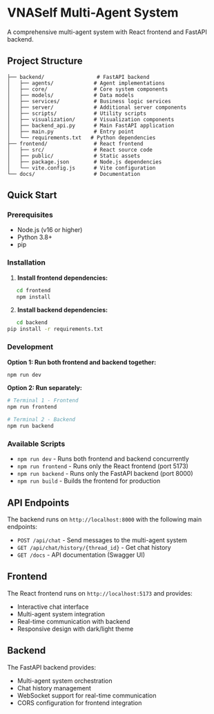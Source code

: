 # VNASelf Multi-Agent System

A comprehensive multi-agent system with React frontend and FastAPI backend.

## Project Structure

```
├── backend/                 # FastAPI backend
│   ├── agents/             # Agent implementations
│   ├── core/               # Core system components
│   ├── models/             # Data models
│   ├── services/           # Business logic services
│   ├── server/             # Additional server components
│   ├── scripts/            # Utility scripts
│   ├── visualization/      # Visualization components
│   ├── backend_api.py      # Main FastAPI application
│   ├── main.py             # Entry point
│   └── requirements.txt   # Python dependencies
├── frontend/               # React frontend
│   ├── src/                # React source code
│   ├── public/             # Static assets
│   ├── package.json        # Node.js dependencies
│   └── vite.config.js      # Vite configuration
└── docs/                   # Documentation
```

## Quick Start

### Prerequisites
- Node.js (v16 or higher)
- Python 3.8+
- pip

### Installation

1. **Install frontend dependencies:**
```bash
   cd frontend
   npm install
```

2. **Install backend dependencies:**
```bash
   cd backend
pip install -r requirements.txt
```

### Development

**Option 1: Run both frontend and backend together:**
```bash
npm run dev
```

**Option 2: Run separately:**
```bash
# Terminal 1 - Frontend
npm run frontend

# Terminal 2 - Backend  
npm run backend
```

### Available Scripts

- `npm run dev` - Runs both frontend and backend concurrently
- `npm run frontend` - Runs only the React frontend (port 5173)
- `npm run backend` - Runs only the FastAPI backend (port 8000)
- `npm run build` - Builds the frontend for production

## API Endpoints

The backend runs on `http://localhost:8000` with the following main endpoints:

- `POST /api/chat` - Send messages to the multi-agent system
- `GET /api/chat/history/{thread_id}` - Get chat history
- `GET /docs` - API documentation (Swagger UI)

## Frontend

The React frontend runs on `http://localhost:5173` and provides:

- Interactive chat interface
- Multi-agent system integration
- Real-time communication with backend
- Responsive design with dark/light theme

## Backend

The FastAPI backend provides:

- Multi-agent system orchestration
- Chat history management
- WebSocket support for real-time communication
- CORS configuration for frontend integration